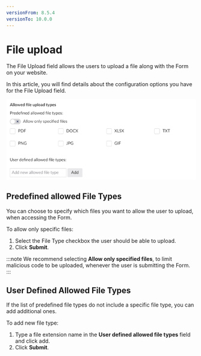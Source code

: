 ```yaml
---
versionFrom: 8.5.4
versionTo: 10.0.0
---
```


# File upload

The File Upload field allows the users to upload a file along with the Form on your website.

In this article, you will find details about the configuration options you have for the File Upload field.

![fileupload](images/fileupload-types.png)

## Predefined allowed File Types

You can choose to specify which files you want to allow the user to upload, when accessing the Form.

To allow only specific files:

1. Select the File Type checkbox the user should be able to upload.
2. Click **Submit**.  

:::note
We recommend selecting **Allow only specified files**, to limit malicious code to be uploaded, whenever the user is submitting the Form.
:::

## User Defined Allowed File Types

If the list of predefined file types do not include a specific file type, you can add additional ones.

To add new file type:

1. Type a file extension name in the **User defined allowed file types** field and click add.
2. Click **Submit**.
